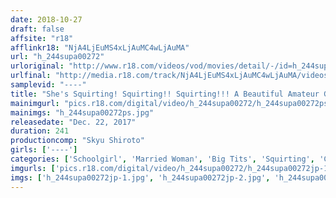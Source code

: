 ```yaml
---
date: 2018-10-27
draft: false
affsite: "r18"
afflinkr18: "NjA4LjEuMS4xLjAuMC4wLjAuMA"
url: "h_244supa00272"
urloriginal: "http://www.r18.com/videos/vod/movies/detail/-/id=h_244supa00272"
urlfinal: "http://media.r18.com/track/NjA4LjEuMS4xLjAuMC4wLjAuMA/videos/vod/movies/detail/-/id=h_244supa00272"
samplevid: "----"
title: "She's Squirting! Squirting!! Squirting!!! A Beautiful Amateur Girls Squirting SEX BEST Collection 8 Hours"
mainimgurl: "pics.r18.com/digital/video/h_244supa00272/h_244supa00272ps.jpg"
mainimgs: "h_244supa00272ps.jpg"
releasedate: "Dec. 22, 2017"
duration: 241
productioncomp: "Skyu Shiroto"
girls: ['----']
categories: ['Schoolgirl', 'Married Woman', 'Big Tits', 'Squirting', 'Compilation', 'Over 4 Hours', 'Hi-Def']
imgurls: ['pics.r18.com/digital/video/h_244supa00272/h_244supa00272jp-1.jpg', 'pics.r18.com/digital/video/h_244supa00272/h_244supa00272jp-2.jpg', 'pics.r18.com/digital/video/h_244supa00272/h_244supa00272jp-3.jpg', 'pics.r18.com/digital/video/h_244supa00272/h_244supa00272jp-4.jpg', 'pics.r18.com/digital/video/h_244supa00272/h_244supa00272jp-5.jpg', 'pics.r18.com/digital/video/h_244supa00272/h_244supa00272jp-6.jpg', 'pics.r18.com/digital/video/h_244supa00272/h_244supa00272jp-7.jpg', 'pics.r18.com/digital/video/h_244supa00272/h_244supa00272jp-8.jpg', 'pics.r18.com/digital/video/h_244supa00272/h_244supa00272jp-9.jpg', 'pics.r18.com/digital/video/h_244supa00272/h_244supa00272jp-10.jpg', 'pics.r18.com/digital/video/h_244supa00272/h_244supa00272jp-11.jpg', 'pics.r18.com/digital/video/h_244supa00272/h_244supa00272jp-12.jpg', 'pics.r18.com/digital/video/h_244supa00272/h_244supa00272jp-13.jpg', 'pics.r18.com/digital/video/h_244supa00272/h_244supa00272jp-14.jpg', 'pics.r18.com/digital/video/h_244supa00272/h_244supa00272jp-15.jpg', 'pics.r18.com/digital/video/h_244supa00272/h_244supa00272jp-16.jpg', 'pics.r18.com/digital/video/h_244supa00272/h_244supa00272jp-17.jpg', 'pics.r18.com/digital/video/h_244supa00272/h_244supa00272jp-18.jpg', 'pics.r18.com/digital/video/h_244supa00272/h_244supa00272jp-19.jpg', 'pics.r18.com/digital/video/h_244supa00272/h_244supa00272jp-20.jpg']
imgs: ['h_244supa00272jp-1.jpg', 'h_244supa00272jp-2.jpg', 'h_244supa00272jp-3.jpg', 'h_244supa00272jp-4.jpg', 'h_244supa00272jp-5.jpg', 'h_244supa00272jp-6.jpg', 'h_244supa00272jp-7.jpg', 'h_244supa00272jp-8.jpg', 'h_244supa00272jp-9.jpg', 'h_244supa00272jp-10.jpg', 'h_244supa00272jp-11.jpg', 'h_244supa00272jp-12.jpg', 'h_244supa00272jp-13.jpg', 'h_244supa00272jp-14.jpg', 'h_244supa00272jp-15.jpg', 'h_244supa00272jp-16.jpg', 'h_244supa00272jp-17.jpg', 'h_244supa00272jp-18.jpg', 'h_244supa00272jp-19.jpg', 'h_244supa00272jp-20.jpg']
---
```

